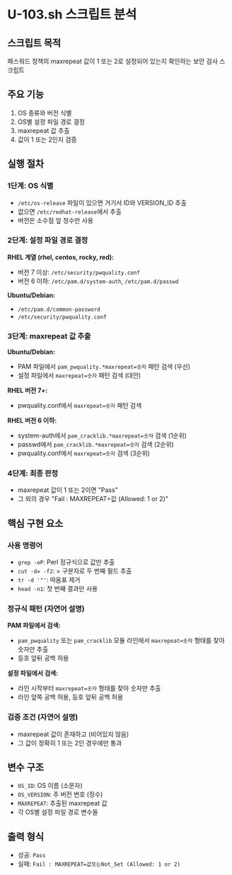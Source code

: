 # U-103.sh 스크립트 분석

## 스크립트 목적
패스워드 정책의 maxrepeat 값이 1 또는 2로 설정되어 있는지 확인하는 보안 검사 스크립트

## 주요 기능
1. OS 종류와 버전 식별
2. OS별 설정 파일 경로 결정
3. maxrepeat 값 추출
4. 값이 1 또는 2인지 검증

## 실행 절차

### 1단계: OS 식별
- `/etc/os-release` 파일이 있으면 거기서 ID와 VERSION_ID 추출
- 없으면 `/etc/redhat-release`에서 추출
- 버전은 소수점 앞 정수만 사용

### 2단계: 설정 파일 경로 결정
**RHEL 계열 (rhel, centos, rocky, red):**
- 버전 7 이상: `/etc/security/pwquality.conf`
- 버전 6 이하: `/etc/pam.d/system-auth`, `/etc/pam.d/passwd`

**Ubuntu/Debian:**
- `/etc/pam.d/common-password`
- `/etc/security/pwquality.conf`

### 3단계: maxrepeat 값 추출
**Ubuntu/Debian:**
- PAM 파일에서 `pam_pwquality.*maxrepeat=숫자` 패턴 검색 (우선)
- 설정 파일에서 `maxrepeat=숫자` 패턴 검색 (대안)

**RHEL 버전 7+:**
- pwquality.conf에서 `maxrepeat=숫자` 패턴 검색

**RHEL 버전 6 이하:**
- system-auth에서 `pam_cracklib.*maxrepeat=숫자` 검색 (1순위)
- passwd에서 `pam_cracklib.*maxrepeat=숫자` 검색 (2순위)  
- pwquality.conf에서 `maxrepeat=숫자` 검색 (3순위)

### 4단계: 최종 판정
- maxrepeat 값이 1 또는 2이면 "Pass"
- 그 외의 경우 "Fail : MAXREPEAT=값 (Allowed: 1 or 2)"

## 핵심 구현 요소

### 사용 명령어
- `grep -oP`: Perl 정규식으로 값만 추출
- `cut -d= -f2`: = 구분자로 두 번째 필드 추출
- `tr -d '"'`: 따옴표 제거
- `head -n1`: 첫 번째 결과만 사용

### 정규식 패턴 (자연어 설명)
**PAM 파일에서 검색:**
- `pam_pwquality` 또는 `pam_cracklib` 모듈 라인에서 `maxrepeat=숫자` 형태를 찾아 숫자만 추출
- 등호 앞뒤 공백 허용

**설정 파일에서 검색:**  
- 라인 시작부터 `maxrepeat=숫자` 형태를 찾아 숫자만 추출
- 라인 앞쪽 공백 허용, 등호 앞뒤 공백 허용

### 검증 조건 (자연어 설명)
- maxrepeat 값이 존재하고 (비어있지 않음)
- 그 값이 정확히 1 또는 2인 경우에만 통과

## 변수 구조
- `OS_ID`: OS 이름 (소문자)
- `OS_VERSION`: 주 버전 번호 (정수)
- `MAXREPEAT`: 추출된 maxrepeat 값
- 각 OS별 설정 파일 경로 변수들

## 출력 형식
- 성공: `Pass`
- 실패: `Fail : MAXREPEAT=값또는Not_Set (Allowed: 1 or 2)`